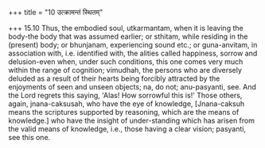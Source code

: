 +++
title = "10 उत्क्रामन्तं स्थितम्"

+++
15.10 Thus, the embodied soul, utkarmantam, when it is leaving the
body-the body that was assumed earlier; or sthitam, while residing in
the (present) body; or bhunjanam, experiencing sound etc.; or
guna-anvitam, in association with, i.e. identified with, the alities
called happiness, sorrow and delusion-even when, under such conditions,
this one comes very much within the range of cognition; vimudhah, the
persons who are diversely deluded as a result of their hearts being
forcibly attracted by the enjoyments of seen and unseen objects; na, do
not; anu-pasyanti, see. And the Lord regrets this saying, 'Alas! How
sorrowful this is!' Those others, again, jnana-caksusah, who have the
eye of knowledge, \[Jnana-caksuh means the scriptures supported by
reasoning, which are the means of knowledge.\] who have the insight of
under-standing which has arisen from the valid means of knowledge, i.e.,
those having a clear vision; pasyanti, see this one.
